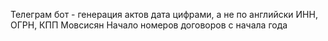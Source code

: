 Телеграм бот - генерация актов
  дата цифрами, а не по английски
  ИНН, ОГРН, КПП
  Мовсисян
  Начало номеров договоров с начала года
